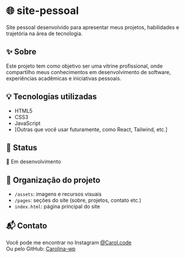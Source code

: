 # 🌐 site-pessoal

Site pessoal desenvolvido para apresentar meus projetos, habilidades e trajetória na área de tecnologia.

## ✨ Sobre

Este projeto tem como objetivo ser uma vitrine profissional, onde compartilho meus conhecimentos em desenvolvimento de software, experiências acadêmicas e iniciativas pessoais.

## 💡 Tecnologias utilizadas

- HTML5  
- CSS3  
- JavaScript  
- [Outras que você usar futuramente, como React, Tailwind, etc.]

## 🚧 Status

🔧 Em desenvolvimento

## 📁 Organização do projeto

- `/assets`: imagens e recursos visuais  
- `/pages`: seções do site (sobre, projetos, contato etc.)  
- `index.html`: página principal do site  

## 📬 Contato

Você pode me encontrar no Instagram [@Carol.code](https://www.instagram.com/Carol.code)  
Ou pelo GitHub: [Carolina-wp](https://github.com/Carolina-wp)
